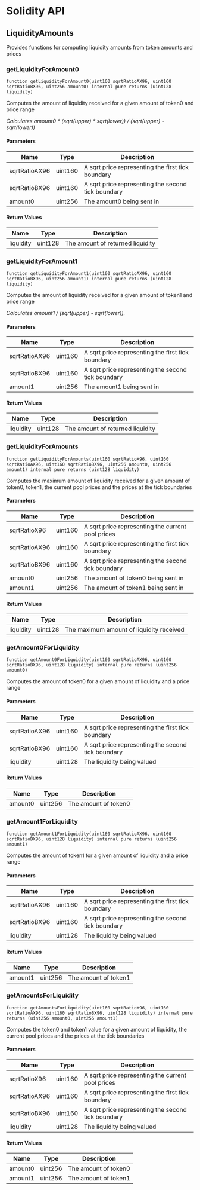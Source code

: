 # Solidity API

## LiquidityAmounts

Provides functions for computing liquidity amounts from token amounts and prices

### getLiquidityForAmount0

```solidity
function getLiquidityForAmount0(uint160 sqrtRatioAX96, uint160 sqrtRatioBX96, uint256 amount0) internal pure returns (uint128 liquidity)
```

Computes the amount of liquidity received for a given amount of token0 and price range

_Calculates amount0 * (sqrt(upper) * sqrt(lower)) / (sqrt(upper) - sqrt(lower))_

#### Parameters

| Name | Type | Description |
| ---- | ---- | ----------- |
| sqrtRatioAX96 | uint160 | A sqrt price representing the first tick boundary |
| sqrtRatioBX96 | uint160 | A sqrt price representing the second tick boundary |
| amount0 | uint256 | The amount0 being sent in |

#### Return Values

| Name | Type | Description |
| ---- | ---- | ----------- |
| liquidity | uint128 | The amount of returned liquidity |

### getLiquidityForAmount1

```solidity
function getLiquidityForAmount1(uint160 sqrtRatioAX96, uint160 sqrtRatioBX96, uint256 amount1) internal pure returns (uint128 liquidity)
```

Computes the amount of liquidity received for a given amount of token1 and price range

_Calculates amount1 / (sqrt(upper) - sqrt(lower))._

#### Parameters

| Name | Type | Description |
| ---- | ---- | ----------- |
| sqrtRatioAX96 | uint160 | A sqrt price representing the first tick boundary |
| sqrtRatioBX96 | uint160 | A sqrt price representing the second tick boundary |
| amount1 | uint256 | The amount1 being sent in |

#### Return Values

| Name | Type | Description |
| ---- | ---- | ----------- |
| liquidity | uint128 | The amount of returned liquidity |

### getLiquidityForAmounts

```solidity
function getLiquidityForAmounts(uint160 sqrtRatioX96, uint160 sqrtRatioAX96, uint160 sqrtRatioBX96, uint256 amount0, uint256 amount1) internal pure returns (uint128 liquidity)
```

Computes the maximum amount of liquidity received for a given amount of token0, token1, the current
pool prices and the prices at the tick boundaries

#### Parameters

| Name | Type | Description |
| ---- | ---- | ----------- |
| sqrtRatioX96 | uint160 | A sqrt price representing the current pool prices |
| sqrtRatioAX96 | uint160 | A sqrt price representing the first tick boundary |
| sqrtRatioBX96 | uint160 | A sqrt price representing the second tick boundary |
| amount0 | uint256 | The amount of token0 being sent in |
| amount1 | uint256 | The amount of token1 being sent in |

#### Return Values

| Name | Type | Description |
| ---- | ---- | ----------- |
| liquidity | uint128 | The maximum amount of liquidity received |

### getAmount0ForLiquidity

```solidity
function getAmount0ForLiquidity(uint160 sqrtRatioAX96, uint160 sqrtRatioBX96, uint128 liquidity) internal pure returns (uint256 amount0)
```

Computes the amount of token0 for a given amount of liquidity and a price range

#### Parameters

| Name | Type | Description |
| ---- | ---- | ----------- |
| sqrtRatioAX96 | uint160 | A sqrt price representing the first tick boundary |
| sqrtRatioBX96 | uint160 | A sqrt price representing the second tick boundary |
| liquidity | uint128 | The liquidity being valued |

#### Return Values

| Name | Type | Description |
| ---- | ---- | ----------- |
| amount0 | uint256 | The amount of token0 |

### getAmount1ForLiquidity

```solidity
function getAmount1ForLiquidity(uint160 sqrtRatioAX96, uint160 sqrtRatioBX96, uint128 liquidity) internal pure returns (uint256 amount1)
```

Computes the amount of token1 for a given amount of liquidity and a price range

#### Parameters

| Name | Type | Description |
| ---- | ---- | ----------- |
| sqrtRatioAX96 | uint160 | A sqrt price representing the first tick boundary |
| sqrtRatioBX96 | uint160 | A sqrt price representing the second tick boundary |
| liquidity | uint128 | The liquidity being valued |

#### Return Values

| Name | Type | Description |
| ---- | ---- | ----------- |
| amount1 | uint256 | The amount of token1 |

### getAmountsForLiquidity

```solidity
function getAmountsForLiquidity(uint160 sqrtRatioX96, uint160 sqrtRatioAX96, uint160 sqrtRatioBX96, uint128 liquidity) internal pure returns (uint256 amount0, uint256 amount1)
```

Computes the token0 and token1 value for a given amount of liquidity, the current
pool prices and the prices at the tick boundaries

#### Parameters

| Name | Type | Description |
| ---- | ---- | ----------- |
| sqrtRatioX96 | uint160 | A sqrt price representing the current pool prices |
| sqrtRatioAX96 | uint160 | A sqrt price representing the first tick boundary |
| sqrtRatioBX96 | uint160 | A sqrt price representing the second tick boundary |
| liquidity | uint128 | The liquidity being valued |

#### Return Values

| Name | Type | Description |
| ---- | ---- | ----------- |
| amount0 | uint256 | The amount of token0 |
| amount1 | uint256 | The amount of token1 |

